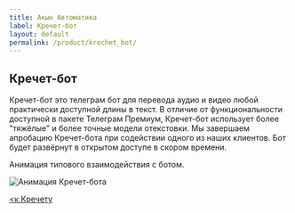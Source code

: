 ```yaml
---
title: Акын Автоматика
label: Кречет-бот
layout: default
permalink: /product/krechet_bot/
---
```


## Кречет-бот

Кречет-бот это телеграм бот для перевода аудио и видео любой практически доступной длины в текст. В отличие от функциональности доступной в пакете Телеграм Премиум, Кречет-бот использует более "тяжёлые" и более точные модели отекстовки. Мы завершаем апробацию Кречет-бота при содействии  одного из наших клиентов. Бот будет развёрнут в открытом доступе в скором времени.

Анимация типового взаимодействия с ботом.

![Анимация Кречет-бота](../../assets/images/krechet/krechet_animate.gif)

[<к Кречету](/product/krechet/)